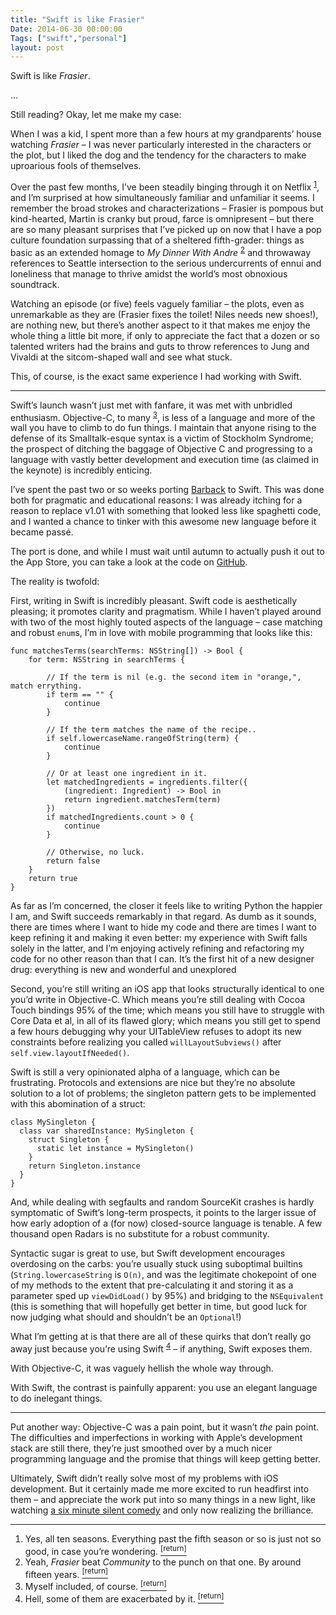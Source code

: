 ```yaml
---
title: "Swift is like Frasier"
Date: 2014-06-30 00:00:00
Tags: ["swift","personal"]
layout: post
---
```


<p>Swift is like <em>Frasier</em>.</p>


<p>…</p>


<p>Still reading?  Okay, let me make my case:</p>


<p>When I was a kid, I spent more than a few hours at my grandparents’ house watching <em>Frasier</em> – I was never particularly interested in the characters or the plot, but I liked the dog and the tendency for the characters to make uproarious fools of themselves.</p>


<p>Over the past few months, I’ve been steadily binging through it on Netflix <sup class="footnote-ref" id="fnref:1"><a href="#fn:1" rel="footnote">1</a></sup>, and I’m surprised at how simultaneously familiar and unfamiliar it seems.  I remember the broad strokes and characterizations – Frasier is pompous but kind-hearted, Martin is cranky but proud, farce is omnipresent – but there are so many pleasant surprises that I’ve picked up on now that I have a pop culture foundation surpassing that of a sheltered fifth-grader: things as basic as an extended homage to <em>My Dinner With Andre</em> <sup class="footnote-ref" id="fnref:2"><a href="#fn:2" rel="footnote">2</a></sup> and throwaway references to Seattle intersection to the serious undercurrents of ennui and loneliness that manage to thrive amidst the world’s most obnoxious soundtrack.</p>


<p>Watching an episode (or five) feels vaguely familiar – the plots, even as unremarkable as they are (Frasier fixes the toilet!  Niles needs new shoes!), are nothing new, but there’s another aspect to it that makes me enjoy the whole thing a little bit more, if only to appreciate the fact that a dozen or so talented writers had the brains and guts to throw references to Jung and Vivaldi at the sitcom-shaped wall and see what stuck.</p>


<p>This, of course, is the exact same experience I had working with Swift.</p>


<hr/>


<p>Swift’s launch wasn’t just met with fanfare, it was met with unbridled enthusiasm.  Objective-C, to many <sup class="footnote-ref" id="fnref:3"><a href="#fn:3" rel="footnote">3</a></sup>, is less of a language and more of the wall you have to climb to do fun things.  I maintain that anyone rising to the defense of its Smalltalk-esque syntax is a victim of Stockholm Syndrome; the prospect of ditching the baggage of Objective C and progressing to a language with vastly better development and execution time (as claimed in the keynote) is incredibly enticing.</p>


<p>I’ve spent the past two or so weeks porting <a href="http://getbarback.com">Barback</a> to Swift.  This was  done both for pragmatic and educational reasons: I was already itching for a reason to replace v1.01 with something that looked less like spaghetti code, and I wanted a chance to tinker with this awesome new language before it became passé.</p>


<p>The port is done, and while I must wait until autumn to actually push it out to the App Store, you can take a look at the code on <a href="https://github.com/jmduke/Barback">GitHub</a>.</p>


<p>The reality is twofold:</p>


<p>First, writing in Swift is incredibly pleasant.  Swift code is aesthetically pleasing; it promotes clarity and pragmatism.  While I haven’t played around with two of the most highly touted aspects of the language – case matching and robust <code>enum</code>s, I’m in love with mobile programming that looks like this:</p>


<pre><code>func matchesTerms(searchTerms: NSString[]) -&gt; Bool {
    for term: NSString in searchTerms {

        // If the term is nil (e.g. the second item in "orange,", match errything.
        if term == "" {
            continue
        }

        // If the term matches the name of the recipe..
        if self.lowercaseName.rangeOfString(term) {
            continue
        }

        // Or at least one ingredient in it.
        let matchedIngredients = ingredients.filter({
            (ingredient: Ingredient) -&gt; Bool in
            return ingredient.matchesTerm(term)
        })
        if matchedIngredients.count &gt; 0 {
            continue
        }

        // Otherwise, no luck.
        return false
    }
    return true
}
</code></pre>


<p>As far as I’m concerned, the closer it feels like to writing Python the happier I am, and Swift succeeds remarkably in that regard.  As dumb as it sounds, there are times where I want to hide my code and there are times I want to keep refining it and making it even better: my experience with Swift falls solely in the latter, and I’m enjoying actively refining and refactoring my code for no other reason than that I can.  It’s the first hit of a new designer drug: everything is new and wonderful and unexplored</p>


<p>Second, you’re still writing an iOS app that looks structurally identical to one you’d write in Objective-C.  Which means you’re still dealing with Cocoa Touch bindings 95% of the time; which means you still have to struggle with Core Data et al, in all of its flawed glory; which means you still get to spend a few hours debugging why your UITableView refuses to adopt its new constraints before realizing you called <code>willLayoutSubviews()</code> after <code>self.view.layoutIfNeeded()</code>.</p>


<p>Swift is still a very opinionated alpha of a language, which can be frustrating.  Protocols and extensions are nice but they’re no absolute solution to a lot of problems; the singleton pattern gets to be implemented with this abomination of a struct:</p>


<pre><code>class MySingleton {
  class var sharedInstance: MySingleton {
    struct Singleton {
      static let instance = MySingleton()
    }
    return Singleton.instance
  }
} 
</code></pre>


<p>And, while dealing with segfaults and random SourceKit crashes is hardly symptomatic of Swift’s long-term prospects, it points to the larger issue of how early adoption of a (for now) closed-source language is tenable.  A few thousand open Radars is no substitute for a robust community.</p>


<p>Syntactic sugar is great to use, but Swift development encourages overdosing on the carbs: you’re usually stuck  using suboptimal builtins (<code>String.lowercaseString</code> is <code>O(n)</code>, and was the legitimate chokepoint of one of my methods to the extent that pre-calculating it and storing it as a parameter sped up <code>viewDidLoad()</code> by 95%) and bridging to the <code>NSEquivalent</code> (this is something that will hopefully get better in time, but good luck for now judging what should and shouldn’t be an <code>Optional</code>!)</p>


<p>What I’m getting at is that there are all of these quirks that don’t really go away just because you’re using Swift <sup class="footnote-ref" id="fnref:4"><a href="#fn:4" rel="footnote">4</a></sup> – if anything, Swift exposes them.</p>


<p>With Objective-C, it was vaguely hellish the whole way through.</p>


<p>With Swift, the contrast is painfully apparent: you use an elegant language to do inelegant things.</p>


<hr/>


<p>Put another way: Objective-C was a pain point, but it wasn’t <em>the</em> pain point.  The difficulties and imperfections in working with Apple’s development stack are still there, they’re just smoothed over by a much nicer programming language and the promise that things will keep getting better.</p>


<p>Ultimately, Swift didn’t really solve most of my problems with iOS development.  But it certainly made me more excited to run headfirst into them – and appreciate the work put into so many things in a new light, like watching <a href="https://www.youtube.com/watch?v=VxIBk1a3qdQ">a six minute silent comedy</a> and only now realizing the brilliance.</p>


<div class="footnotes">
<hr/>
<ol>
<li id="fn:1">Yes, all ten seasons.  Everything past the fifth season or so is just not so good, in case you’re wondering.
 <a class="footnote-return" href="#fnref:1"><sup>[return]</sup></a></li>
<li id="fn:2">Yeah, <em>Frasier</em> beat <em>Community</em> to the punch on that one.  By around fifteen years.
 <a class="footnote-return" href="#fnref:2"><sup>[return]</sup></a></li>
<li id="fn:3">Myself included, of course.
 <a class="footnote-return" href="#fnref:3"><sup>[return]</sup></a></li>
<li id="fn:4">Hell, some of them are exacerbated by it.
 <a class="footnote-return" href="#fnref:4"><sup>[return]</sup></a></li>
</ol>
</div>
	